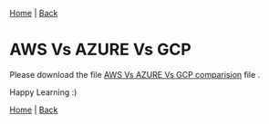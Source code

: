 [Home](https://debbiswal.github.io/Tech-BITE/) \| [Back](https://debbiswal.github.io/Tech-BITE/#aws)  

# AWS Vs AZURE Vs GCP
Please download the file [AWS Vs AZURE Vs GCP comparision](https://github.com/debbiswal/Tech-BITE/raw/master/Topics/AWS/Art-1/AWS_AZURE_GCP.xlsx) file .  

Happy Learning :)  

[Home](https://debbiswal.github.io/Tech-BITE/) \| [Back](https://debbiswal.github.io/Tech-BITE/#aws)  
